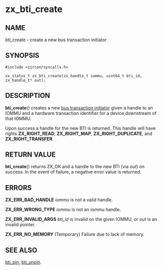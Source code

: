 # zx_bti_create

## NAME

bti_create - create a new bus transaction initiator

## SYNOPSIS

```
#include <zircon/syscalls.h>

zx_status_t zx_bti_create(zx_handle_t iommu, uint64_t bti_id, zx_handle_t* out);

```

## DESCRIPTION

**bti_create**() creates a new [bus transaction initiator](../objects/bus_transaction_initiator.md)
given a handle to an IOMMU and a hardware transaction identifier for a device
downstream of that IOMMU.

Upon success a handle for the new BTI is returned.  This handle will have rights
**ZX_RIGHT_READ**, **ZX_RIGHT_MAP**, **ZX_RIGHT_DUPLICATE**, and
**ZX_RIGHT_TRANSFER**.

## RETURN VALUE

**bti_create**() returns ZX_OK and a handle to the new BTI
(via *out*) on success.  In the event of failure, a negative error value
is returned.

## ERRORS

**ZX_ERR_BAD_HANDLE**  *iommu* is not a valid handle.

**ZX_ERR_WRONG_TYPE**  *iommu* is not an iommu handle.

**ZX_ERR_INVALID_ARGS**  *bti_id* is invalid on the given IOMMU,
or *out* is an invalid pointer.

**ZX_ERR_NO_MEMORY**  (Temporary) Failure due to lack of memory.

## SEE ALSO

[bti_pin](bti_pin.md),
[bti_unpin](bti_unpin.md).
